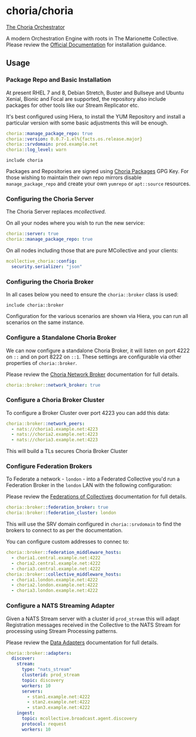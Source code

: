 # choria/choria

[The Choria Orchestrator](https://choria.io)

A modern Orchestration Engine with roots in The Marionette Collective.  Please review the [Official Documentation](https://choria.io/docs) for installation guidance.

## Usage

### Package Repo and Basic Installation

At present RHEL 7 and 8, Debian Stretch, Buster and Bullseye and Ubuntu Xenial, Bionic and Focal are supported, the repository also include packages for other tools like our Stream Replicator etc.

It's best configured using Hiera, to install the YUM Repository and install a particular version with some basic adjustments this will be enough.

```yaml
choria::manage_package_repo: true
choria::version: 0.0.7-1.el%{facts.os.release.major}
choria::srvdomain: prod.example.net
choria::log_level: warn
```

```puppet
include choria
```

Packages and Repositories are signed using [Choria Packages](https://choria.io/RELEASE-GPG-KEY) GPG Key. For those wishing to maintain their own repo mirrors disable `manage_package_repo` and create your own `yumrepo` or `apt::source` resources.

### Configuring the Choria Server

The Choria Server replaces _mcollectived_.

On all your nodes where you wish to run the new service:

```yaml
choria::server: true
choria::manage_package_repo: true
```

On all nodes including those that are pure MCollective and your clients:

```yaml
mcollective_choria::config:
  security.serializer: "json"
```

### Configuring the Choria Broker

In all cases below you need to ensure the `choria::broker` class is used:

```puppet
include choria::broker
```

Configuration for the various scenarios are shown via Hiera, you can run all scenarios on the same instance.

### Configure a Standalone Choria Broker

We can now configure a standalone Choria Broker, it will listen on port 4222 on `::` and on port 8222 on `::1`.  These settings are configurable via other properties of `choria::broker`.

Please review the [Choria Network Broker](https://choria.io/docs/deployment/broker/) documentation for full details.

```yaml
choria::broker::network_broker: true
```

### Configure a Choria Broker Cluster

To configure a Broker Cluster over port 4223 you can add this data:

```yaml
choria::broker::network_peers:
  - nats://choria1.example.net:4223
  - nats://choria2.example.net:4223
  - nats://choria3.example.net:4223
```

This will build a TLs secures Choria Broker Cluster

### Configure Federation Brokers

To Federate a network - `london` - into a Federated Collective you'd run a Federation Broker in the `london` LAN with the following configuration:

Please review the [Federations of Collectives](https://choria.io/docs/federation/) documentation for full details.

```yaml
choria::broker::federation_broker: true
choria::broker::federation_cluster: london
```

This will use the SRV domain configured in `choria::srvdomain` to find the brokers to connect to as per the documentation.

You can configure custom addresses to connec to:

```yaml
choria::broker::federation_middleware_hosts:
  - choria1.central.example.net:4222
  - choria2.central.example.net:4222
  - choria3.central.example.net:4222
choria::broker::collective_middleware_hosts:
  - choria1.london.example.net:4222
  - choria2.london.example.net:4222
  - choria3.london.example.net:4222
```

### Configure a NATS Streaming Adapter

Given a NATS Stream server with a cluster id `prod_stream` this will adapt Registration messages received in the Collective to the NATS Stream for processing using Stream Processing patterns.

Please review the [Data Adapters](https://choria.io/docs/adapters/) documentation for full details.

```yaml
choria::broker::adapters:
  discover:
    stream:
      type: "nats_stream"
      clusterid: prod_stream
      topic: discovery
      workers: 10
      servers:
        - stan1.example.net:4222
        - stan2.example.net:4222
        - stan3.example.net:4222
    ingest:
      topic: mcollective.broadcast.agent.discovery
      protocol: request
      workers: 10
```
